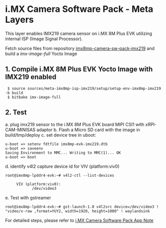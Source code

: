 # i.MX Camera Software Pack - Meta Layers
This layer enables IMX219 camera sensor on i.MX 8M Plus EVK utilizing internal ISP (Image Signal Processor). 

Fetch source files from repository [imx8mp-camera-sw-pack-imx219](https://github.com/nxp-imx-support/imx-camera-sw-pack-source/tree/LF6.6.3_P24.1/imx8mp-camera-sw-pack-imx219) and build a *imx-image-full* Yocto Image 

## 1. Compile i.MX 8M Plus EVK Yocto Image with IMX219 enabled
     $ source sources/meta-imx8mp-isp-imx219/setup/setup-env-imx8mp-imx219 -b build
     $ bitbake imx-image-full

## 2. Test
a. plug imx219 sensor to the i.MX 8M Plus EVK board MIPI CSI1 with xRPI-CAM-MINISAS adaptor
b. Flash a Micro SD card with the image in build/tmp/deploy
c. set device tree in uboot:

    u-boot => setenv fdtfile imx8mp-evk-imx219.dtb
    u-boot => saveenv
    Saving Environment to MMC... Writing to MMC(1)... OK
    u-boot => boot

d. identify v4l2 capture device id for VIV (platform:viv0)

    root@imx8mp-lpddr4-evk:~# v4l2-ctl --list-devices
    
         VIV (platform:viv0):
                /dev/video3

e. Test with gstreamer
    
    root@imx8mp-lpddr4-evk:~# gst-launch-1.0 v4l2src device=/dev/video3 ! "video/x-raw ,format=YUY2, width=1920, height=1080" ! waylandsink

For detailed steps, please refer to [i.MX Camera Software Pack App Note](https://www.nxp.com/docs/en/application-note/AN14376.pdf) 
